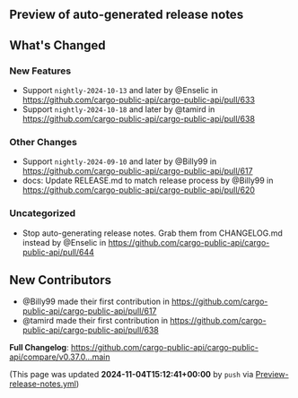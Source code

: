 ## Preview of auto-generated release notes
<!-- Release notes generated using configuration in .github/release.yml at main -->

## What's Changed
### New Features
* Support `nightly-2024-10-13` and later by @Enselic in https://github.com/cargo-public-api/cargo-public-api/pull/633
* Support `nightly-2024-10-18` and later by @tamird in https://github.com/cargo-public-api/cargo-public-api/pull/638
### Other Changes
* Support `nightly-2024-09-10` and later by @Billy99 in https://github.com/cargo-public-api/cargo-public-api/pull/617
* docs: Update RELEASE.md to match release process by @Billy99 in https://github.com/cargo-public-api/cargo-public-api/pull/620
### Uncategorized
* Stop auto-generating release notes. Grab them from CHANGELOG.md instead by @Enselic in https://github.com/cargo-public-api/cargo-public-api/pull/644

## New Contributors
* @Billy99 made their first contribution in https://github.com/cargo-public-api/cargo-public-api/pull/617
* @tamird made their first contribution in https://github.com/cargo-public-api/cargo-public-api/pull/638

**Full Changelog**: https://github.com/cargo-public-api/cargo-public-api/compare/v0.37.0...main


(This page was updated **2024-11-04T15:12:41+00:00** by `push` via [Preview-release-notes.yml](https://github.com/cargo-public-api/cargo-public-api/actions/runs/11667062622))
